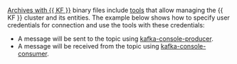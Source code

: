 [Archives with {{ KF }}](https://kafka.apache.org/downloads) binary files include [tools](https://docs.confluent.io/kafka/operations-tools/kafka-tools.html) that allow managing the {{ KF }} cluster and its entities. The example below shows how to specify user credentials for connection and use the tools with these credentials:

* A message will be sent to the topic using [kafka-console-producer](https://docs.confluent.io/kafka/operations-tools/kafka-tools.html#kafka-console-producer-sh).
* A message will be received from the topic using [kafka-console-consumer](https://docs.confluent.io/kafka/operations-tools/kafka-tools.html#kafka-console-consumer-sh).
